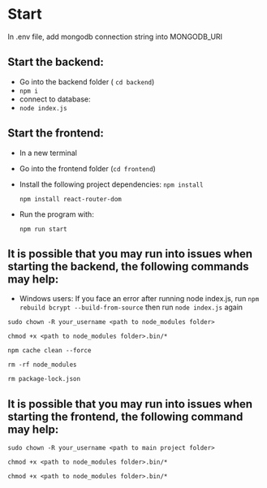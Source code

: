 # Start
In .env file, add mongodb connection string into MONGODB_URI  

## Start the backend:  
- Go into the backend folder ( `cd backend`)
- `npm i`
- connect to database:  
- `node index.js`
  

  
## Start the frontend:
- In a new terminal
- Go into the frontend folder (`cd frontend`)
- Install the following project dependencies:
  `npm install`
  
  `npm install react-router-dom`
  
- Run the program with:
  
  `npm run start`

  

## It is possible that you may run into issues when starting the backend, the following commands may help:
- Windows users: If you face an error after running node index.js, run `npm rebuild bcrypt --build-from-source` then run `node index.js` again

`sudo chown -R your_username <path to node_modules folder>`  

`chmod +x <path to node_modules folder>.bin/*`  

`npm cache clean --force`  

`rm -rf node_modules`  

`rm package-lock.json`  


## It is possible that you may run into issues when starting the frontend, the following command may help:

`sudo chown -R your_username <path to main project folder>`  

`chmod +x <path to node_modules folder>.bin/*`  

`chmod +x <path to node_modules folder>.bin/*`  






